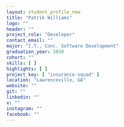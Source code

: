 ```yaml
---
layout: student_profile_new
title: "Patrik Williams"
logo: ""
header: ""
project_role: "Developer"
contact_email: ""
major: "I.T., Conc. Software Development"
graduation_year: 2020
cohort: ""
skills: [ ]
highlights: [ ]
project_key: [ "insurance-squad" ]
location: "Lawrenceville, GA"
website: ""
git: ""
linkedin: ""
x: ""
instagram: ""
facebook: ""
---
```


